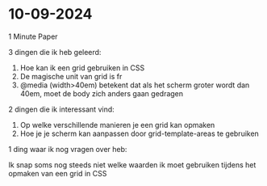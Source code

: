# 10-09-2024

1 Minute Paper

3 dingen die ik heb geleerd:

1. Hoe kan ik een grid gebruiken in CSS
2. De magische unit van grid is fr
3. @media (width>40em) betekent dat als het scherm groter wordt dan 40em, moet de body zich anders gaan gedragen

2 dingen die ik interessant vind:

1. Op welke verschillende manieren je een grid kan opmaken
2. Hoe je je scherm kan aanpassen door grid-template-areas te gebruiken

1 ding waar ik nog vragen over heb:

Ik snap soms nog steeds niet welke waarden ik moet gebruiken tijdens het opmaken van een grid in CSS